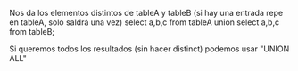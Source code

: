 Nos da los elementos distintos de tableA y tableB (si hay una entrada repe en tableA, solo saldrá una vez)
select a,b,c from tableA
union
select a,b,c from tableB;

Si queremos todos los resultados (sin hacer distinct) podemos usar "UNION ALL"
